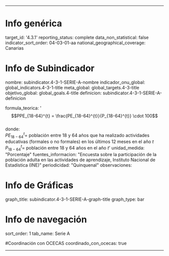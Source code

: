 ---

# Info genérica
target_id: '4.3.1'
reporting_status: complete
data_non_statistical: false
indicator_sort_order: 04-03-01-aa
national_geographical_coverage: Canarias

# Info de Subindicador
nombre: subindicator.4-3-1-SERIE-A-nombre
indicador_onu_global: global_indicators.4-3-1-title
meta_global: global_targets.4-3-title
objetivo_global: global_goals.4-title
definicion: subindicator.4-3-1-SERIE-A-definicion

formula_teorica: '$$PPE_{18-64}^{t} = \frac{PE_{18-64}^{t}}{P_{18-64}^{t}} \cdot 100$$ <br>
donde: <br>
$PE_{18-64}^{t} =$ población entre 18 y 64 años que ha realizado actividades educativas (formales o no formales) en los últimos 12 meses en el año $t$ <br>
$P_{18-64}^{t} =$ población entre 18 y 64 años en el año $t$'
unidad_medida: "Porcentaje"
fuentes_informacion: "Encuesta sobre la participación de la población adulta en las actividades de aprendizaje, Instituto Nacional de Estadística (INE)"
periodicidad: "Quinquenal"
observaciones:

# Info de Gráficas
graph_title: subindicator.4-3-1-SERIE-A-graph-title
graph_type: bar

# Info de navegación
sort_order: 1
tab_name: Serie A

#Coordinación con OCECAS
coordinado_con_ocecas: true

---